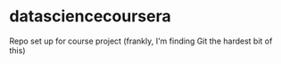 # datasciencecoursera
Repo set up for course project
(frankly, I'm finding Git the hardest bit of this)
